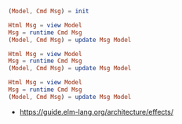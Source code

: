 ```elm
(Model, Cmd Msg) = init

Html Msg = view Model
Msg = runtime Cmd Msg
(Model, Cmd Msg) = update Msg Model

Html Msg = view Model
Msg = runtime Cmd Msg
(Model, Cmd Msg) = update Msg Model

Html Msg = view Model
Msg = runtime Cmd Msg
(Model, Cmd Msg) = update Msg Model

```

- https://guide.elm-lang.org/architecture/effects/
